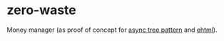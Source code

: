# zero-waste
Money manager (as proof of concept for [async tree pattern](https://github.com/Guseyn/cutie) and [ehtml](https://github.com/Guseyn/ehtml)).
